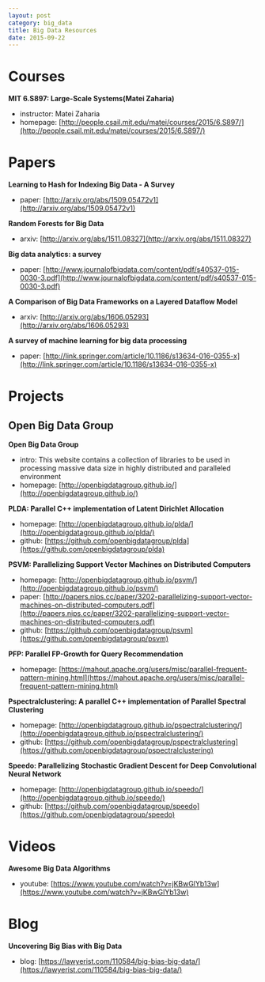 ```yaml
---
layout: post
category: big_data
title: Big Data Resources
date: 2015-09-22
---
```


# Courses

**MIT 6.S897: Large-Scale Systems(Matei Zaharia)**

- instructor: Matei Zaharia
- homepage: [http://people.csail.mit.edu/matei/courses/2015/6.S897/](http://people.csail.mit.edu/matei/courses/2015/6.S897/)

# Papers

**Learning to Hash for Indexing Big Data - A Survey**

- paper: [http://arxiv.org/abs/1509.05472v1](http://arxiv.org/abs/1509.05472v1)

**Random Forests for Big Data**

- arxiv: [http://arxiv.org/abs/1511.08327](http://arxiv.org/abs/1511.08327)

**Big data analytics: a survey**

- paper: [http://www.journalofbigdata.com/content/pdf/s40537-015-0030-3.pdf](http://www.journalofbigdata.com/content/pdf/s40537-015-0030-3.pdf)

**A Comparison of Big Data Frameworks on a Layered Dataflow Model**

- arxiv: [http://arxiv.org/abs/1606.05293](http://arxiv.org/abs/1606.05293)

**A survey of machine learning for big data processing**

- paper: [http://link.springer.com/article/10.1186/s13634-016-0355-x](http://link.springer.com/article/10.1186/s13634-016-0355-x)

# Projects

## Open Big Data Group

**Open Big Data Group**

- intro: This website contains a collection of libraries to be used in processing massive data size 
in highly distributed and paralleled environment
- homepage: [http://openbigdatagroup.github.io/](http://openbigdatagroup.github.io/)

**PLDA: Parallel C++ implementation of Latent Dirichlet Allocation**

- homepage: [http://openbigdatagroup.github.io/plda/](http://openbigdatagroup.github.io/plda/)
- github: [https://github.com/openbigdatagroup/plda](https://github.com/openbigdatagroup/plda)

**PSVM: Parallelizing Support Vector Machines on Distributed Computers**

- homepage: [http://openbigdatagroup.github.io/psvm/](http://openbigdatagroup.github.io/psvm/)
- paper: [http://papers.nips.cc/paper/3202-parallelizing-support-vector-machines-on-distributed-computers.pdf](http://papers.nips.cc/paper/3202-parallelizing-support-vector-machines-on-distributed-computers.pdf)
- github: [https://github.com/openbigdatagroup/psvm](https://github.com/openbigdatagroup/psvm)

**PFP: Parallel FP-Growth for Query Recommendation**

- homepage: [https://mahout.apache.org/users/misc/parallel-frequent-pattern-mining.html](https://mahout.apache.org/users/misc/parallel-frequent-pattern-mining.html)

**Pspectralclustering: A parallel C++ implementation of Parallel Spectral Clustering**

- homepage: [http://openbigdatagroup.github.io/pspectralclustering/](http://openbigdatagroup.github.io/pspectralclustering/)
- github: [https://github.com/openbigdatagroup/pspectralclustering](https://github.com/openbigdatagroup/pspectralclustering)

**Speedo: Parallelizing Stochastic Gradient Descent for Deep Convolutional Neural Network**

- homepage: [http://openbigdatagroup.github.io/speedo/](http://openbigdatagroup.github.io/speedo/)
- github: [https://github.com/openbigdatagroup/speedo](https://github.com/openbigdatagroup/speedo)

# Videos

**Awesome Big Data Algorithms**

- youtube: [https://www.youtube.com/watch?v=jKBwGlYb13w](https://www.youtube.com/watch?v=jKBwGlYb13w)

# Blog

**Uncovering Big Bias with Big Data**

- blog: [https://lawyerist.com/110584/big-bias-big-data/](https://lawyerist.com/110584/big-bias-big-data/)
